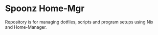# Spoonz Home-Mgr

Repository is for managing dotfiles, scripts and program setups using Nix and Home-Manager.

